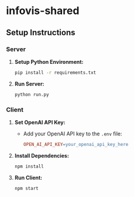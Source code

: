 # infovis-shared
## Setup Instructions

### Server

1. **Setup Python Environment:**
   ```bash
   pip install -r requirements.txt

2. **Run Server:**
   ```bash
   python run.py

### Client 

1. **Set OpenAI API Key:**
   - Add your OpenAI API key to the `.env` file:
     ```makefile
     OPEN_AI_API_KEY=your_openai_api_key_here
     ```

2. **Install Dependencies:**
   ```bash
   npm install

3. **Run Client:**
   ```bash
   npm start

